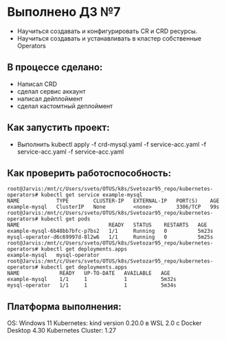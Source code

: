 # Выполнено ДЗ №7

 - Научиться создавать и конфигурировать CR и CRD ресурсы.
 - Научиться создавать и устанавливать в кластер собственные Operators

## В процессе сделано:
 - Написал CRD
 - сделал сервис аккаунт
 - написал дейплоймент
 - сделал кастомтный деплоймент
## Как запустить проект:
 - Выполнить kubectl apply -f crd-mysql.yaml -f service-acc.yaml -f service-acc.yaml -f service-acc.yaml
 
## Как проверить работоспособность:

~~~
root@Jarvis:/mnt/c/Users/sveto/OTUS/k8s/Svetozar95_repo/kubernetes-operators# kubectl get service example-mysql
NAME            TYPE        CLUSTER-IP   EXTERNAL-IP   PORT(S)    AGE
example-mysql   ClusterIP   None         <none>        3306/TCP   99s
root@Jarvis:/mnt/c/Users/sveto/OTUS/k8s/Svetozar95_repo/kubernetes-operators# kubectl get pods
NAME                             READY   STATUS    RESTARTS   AGE
example-mysql-6b48bb7bfc-p7bs2   1/1     Running   0          5m23s
mysql-operator-d6c69997d-8l2w6   1/1     Running   0          5m25s
root@Jarvis:/mnt/c/Users/sveto/OTUS/k8s/Svetozar95_repo/kubernetes-operators# kubectl get deployments.apps
example-mysql   mysql-operator
root@Jarvis:/mnt/c/Users/sveto/OTUS/k8s/Svetozar95_repo/kubernetes-operators# kubectl get deployments.apps
NAME             READY   UP-TO-DATE   AVAILABLE   AGE
example-mysql    1/1     1            1           5m32s
mysql-operator   1/1     1            1           5m34s
~~~


## Платформа выполнения:
OS: Windows 11
Kubernetes: kind version 0.20.0 в WSL 2.0 с Docker Desktop 4.30
Kubernetes Cluster: 1.27
